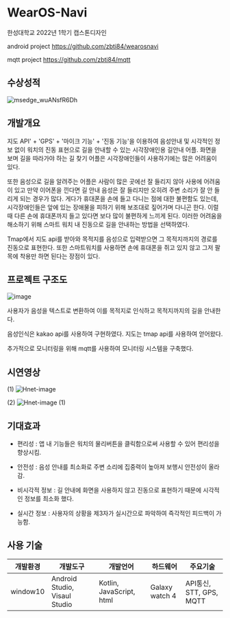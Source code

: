 # WearOS-Navi
한성대학교 2022년 1학기 캡스톤디자인

android project
https://github.com/zbti84/wearosnavi

mqtt project
https://github.com/zbti84/mqtt

## 수상성적
![msedge_wuANsfR6Dh](https://user-images.githubusercontent.com/74825481/172051899-b6e051c4-ebdb-4be1-8186-216b0ced2ac1.png)


## 개발개요
지도 API' + 'GPS' + '마이크 기능' + '진동 기능'을 이용하여 음성안내 및 시각적인 정보
없이 워치의 진동 표현으로 길을 안내할 수 있는 시각장애인용 길안내 어플.
 화면을 보며 길을 따라가야 하는 길 찾기 어플은 시각장애인들이 사용하기에는 많은 어려움이 있다. 
 
 또한 음성으로 길을 알려주는 어플은 사람이 많은 곳에선 잘 들리지 않아 사용에 어려움이 있고 만약 이어폰을 낀다면 길 안내 음성은 잘 들리지만 오히려 주변 소리가 잘 안 들리게 되는 경우가 많다.
 게다가 휴대폰을 손에 들고 다니는 점에 대한 불편함도 있는데, 시각장애인들은 앞에 있는 장애물을 피하기 위해 보조대로 짚어가며 다니곤 한다. 이럴 때 다른 손에 휴대폰까지 들고 있다면 보다 많이 불편하게 느끼게 된다.
 이러한 어려움을 해소하기 위해 스마트 워치 내 진동으로 길을 안내하는 방법을 선택하였다.
 
 Tmap에서 지도 api를 받아와 목적지를 음성으로 입력받으면 그 목적지까지의 경로를 진동으로 표현한다.
 또한 스마트워치를 사용하면 손에 휴대폰을 쥐고 있지 않고 그저 팔목에 착용만 하면 된다는 장점이 있다.



## 프로젝트 구조도
![image](https://user-images.githubusercontent.com/74825481/171761600-a8b87165-215d-48d4-b0d8-374fe18f06a5.png)

사용자가 음성을 텍스트로 변환하여 이를 목적지로 인식하고 목적지까지의 길을 안내한다.

음성인식은 kakao api를 사용하여 구현하였다. 지도는 tmap api를 사용하여 얻어왔다.

추가적으로 모니터링을 위해 mqtt를 사용하여 모니터링 시스템을 구축했다.


## 시연영상

(1)
![Hnet-image](https://user-images.githubusercontent.com/74825481/172054898-e860f8ff-c2ca-485b-ac36-3b25dbc08645.gif)

(2)
![Hnet-image (1)](https://user-images.githubusercontent.com/74825481/172054899-93d013de-19ed-46c4-97ef-fd44f3b69bcc.gif)



## 기대효과
* 편리성 : 
앱 내 기능들은 워치의 물리버튼을 클릭함으로써 사용할 수 있어 편리성을 향상시킴. 


* 안전성 : 
음성 안내를 최소화로 주변 소리에 집중력이 높아져 보행시 안전성이 올라감.

* 비시각적 정보 : 
길 안내에 화면을 사용하지 않고 진동으로 표현하기 때문에 시각적인 정보를 최소화 했다.


* 실시간 정보 : 
사용자의 상황을 제3자가 실시간으로 파악하여 즉각적인 피드백이 가능함.



## 사용 기술

|개발환경|개발도구|개발언어|하드웨어|주요기술|
|------|---|---|---|---|
|window10|Android Studio, Visaul Studio|Kotlin, JavaScript, html|Galaxy watch 4|API통신, STT, GPS, MQTT |


